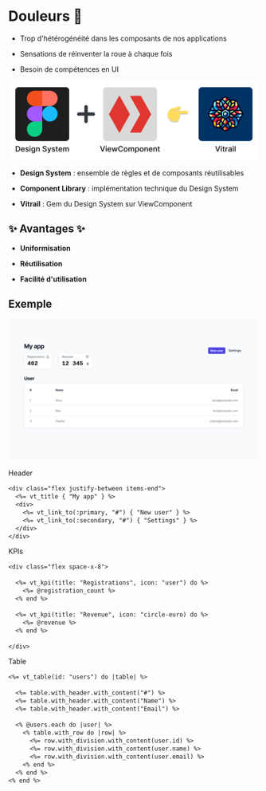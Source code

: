 # Douleurs 🤕

- Trop d'hétérogénéité dans les composants de nos applications

- Sensations de réinventer la roue à chaque fois

- Besoin de compétences en UI


![solution](images/solution.png)<!-- .element: height="250" -->

- **Design System** : ensemble de règles et de composants réutilisables

- **Component Library** : implémentation technique du Design System

- **Vitrail** : Gem du Design System sur ViewComponent


## ✨ Avantages ✨

- **Uniformisation**

- **Réutilisation**

- **Facilité d'utilisation**



## Exemple

![demo_capture](images/vitrail-demo.png)<!-- .element: height="400" -->



Header

```erb[2,4-6]
<div class="flex justify-between items-end">
  <%= vt_title { "My app" } %>
  <div>
    <%= vt_link_to(:primary, "#") { "New user" } %>
    <%= vt_link_to(:secondary, "#") { "Settings" } %>
  </div>
</div>
```


KPIs

```erb[3-5,7-9]
<div class="flex space-x-8">

  <%= vt_kpi(title: "Registrations", icon: "user") do %>
    <%= @registration_count %>
  <% end %>

  <%= vt_kpi(title: "Revenue", icon: "circle-euro) do %>
    <%= @revenue %>
  <% end %>

</div>
```


Table

```erb[1,14|3-5|8-12]
<%= vt_table(id: "users") do |table| %>

  <%= table.with_header.with_content("#") %>
  <%= table.with_header.with_content("Name") %>
  <%= table.with_header.with_content("Email") %>

  <% @users.each do |user| %>
    <% table.with_row do |row| %>
      <%= row.with_division.with_content(user.id) %>
      <%= row.with_division.with_content(user.name) %>
      <%= row.with_division.with_content(user.email) %>
    <% end %>
  <% end %>
<% end %>
```
